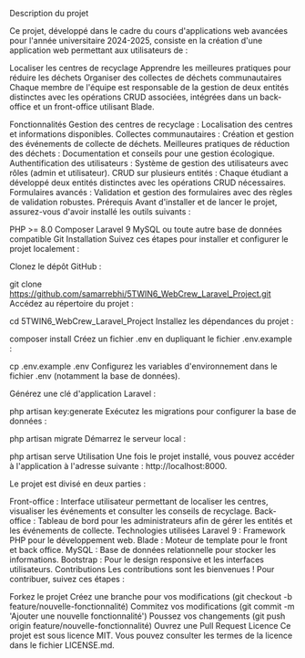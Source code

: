 
Description du projet


Ce projet, développé dans le cadre du cours d'applications web avancées pour l'année universitaire 2024-2025, consiste en la création d'une application web permettant aux utilisateurs de :

Localiser les centres de recyclage
Apprendre les meilleures pratiques pour réduire les déchets
Organiser des collectes de déchets communautaires
Chaque membre de l'équipe est responsable de la gestion de deux entités distinctes avec les opérations CRUD associées, intégrées dans un back-office et un front-office utilisant Blade.

Fonctionnalités
Gestion des centres de recyclage : Localisation des centres et informations disponibles.
Collectes communautaires : Création et gestion des événements de collecte de déchets.
Meilleures pratiques de réduction des déchets : Documentation et conseils pour une gestion écologique.
Authentification des utilisateurs : Système de gestion des utilisateurs avec rôles (admin et utilisateur).
CRUD sur plusieurs entités : Chaque étudiant a développé deux entités distinctes avec les opérations CRUD nécessaires.
Formulaires avancés : Validation et gestion des formulaires avec des règles de validation robustes.
Prérequis
Avant d'installer et de lancer le projet, assurez-vous d'avoir installé les outils suivants :

PHP >= 8.0
Composer
Laravel 9
MySQL ou toute autre base de données compatible
Git
Installation
Suivez ces étapes pour installer et configurer le projet localement :

Clonez le dépôt GitHub :

git clone https://github.com/samarrebhi/5TWIN6_WebCrew_Laravel_Project.git
Accédez au répertoire du projet :

cd 5TWIN6_WebCrew_Laravel_Project
Installez les dépendances du projet :


composer install
Créez un fichier .env en dupliquant le fichier .env.example :


cp .env.example .env
Configurez les variables d'environnement dans le fichier .env (notamment la base de données).

Générez une clé d'application Laravel :


php artisan key:generate
Exécutez les migrations pour configurer la base de données :

php artisan migrate
Démarrez le serveur local :


php artisan serve
Utilisation
Une fois le projet installé, vous pouvez accéder à l'application à l'adresse suivante : http://localhost:8000.

Le projet est divisé en deux parties :

Front-office : Interface utilisateur permettant de localiser les centres, visualiser les événements et consulter les conseils de recyclage.
Back-office : Tableau de bord pour les administrateurs afin de gérer les entités et les événements de collecte.
Technologies utilisées
Laravel 9 : Framework PHP pour le développement web.
Blade : Moteur de template pour le front et back office.
MySQL : Base de données relationnelle pour stocker les informations.
Bootstrap : Pour le design responsive et les interfaces utilisateurs.
Contributions
Les contributions sont les bienvenues ! Pour contribuer, suivez ces étapes :

Forkez le projet
Créez une branche pour vos modifications (git checkout -b feature/nouvelle-fonctionnalité)
Commitez vos modifications (git commit -m 'Ajouter une nouvelle fonctionnalité')
Poussez vos changements (git push origin feature/nouvelle-fonctionnalité)
Ouvrez une Pull Request
Licence
Ce projet est sous licence MIT. Vous pouvez consulter les termes de la licence dans le fichier LICENSE.md.

